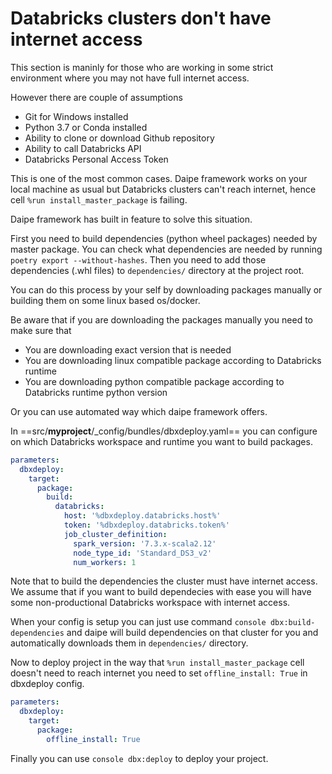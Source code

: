 # Databricks clusters don't have internet access

This section is maninly for those who are working in some strict environment where you may not have full internet access.

However there are couple of assumptions

- Git for Windows installed
- Python 3.7 or Conda installed
- Ability to clone or download Github repository
- Ability to call Databricks API
- Databricks Personal Access Token

This is one of the most common cases. Daipe framework works on your local machine as usual but Databricks clusters can't reach internet, hence cell `%run install_master_package` is failing.

Daipe framework has built in feature to solve this situation.

First you need to build dependencies (python wheel packages) needed by master package. You can check what dependencies are needed by running `poetry export --without-hashes`. Then you need to add those dependencies (.whl files) to `dependencies/` directory at the project root.

You can do this process by your self by downloading packages manually or building them on some linux based os/docker.

Be aware that if you are downloading the packages manually you need to make sure that

- You are downloading exact version that is needed
- You are downloading linux compatible package according to Databricks runtime 
- You are downloading python compatible package according to Databricks runtime python version

Or you can use automated way which daipe framework offers.

In ==src/__myproject__/_config/bundles/dbxdeploy.yaml== you can configure on which Databricks workspace and runtime you want to build packages.

```yaml
parameters:
  dbxdeploy:
    target:
      package:
        build:
          databricks:
            host: '%dbxdeploy.databricks.host%'
            token: '%dbxdeploy.databricks.token%'
            job_cluster_definition:
              spark_version: '7.3.x-scala2.12'
              node_type_id: 'Standard_DS3_v2'
              num_workers: 1
```

Note that to build the dependencies the cluster must have internet access. We assume that if you want to build dependecies with ease you will have some non-productional Databricks workspace with internet access.

When your config is setup you can just use command `console dbx:build-dependencies` and daipe will build dependencies on that cluster for you and automatically downloads them in `dependencies/` directory.

Now to deploy project in the way that `%run install_master_package` cell doesn't need to reach internet you need to set `offline_install: True` in dbxdeploy config.

```yaml
parameters:
  dbxdeploy:
    target:
      package:
        offline_install: True
```

Finally you can use `console dbx:deploy` to deploy your project.

